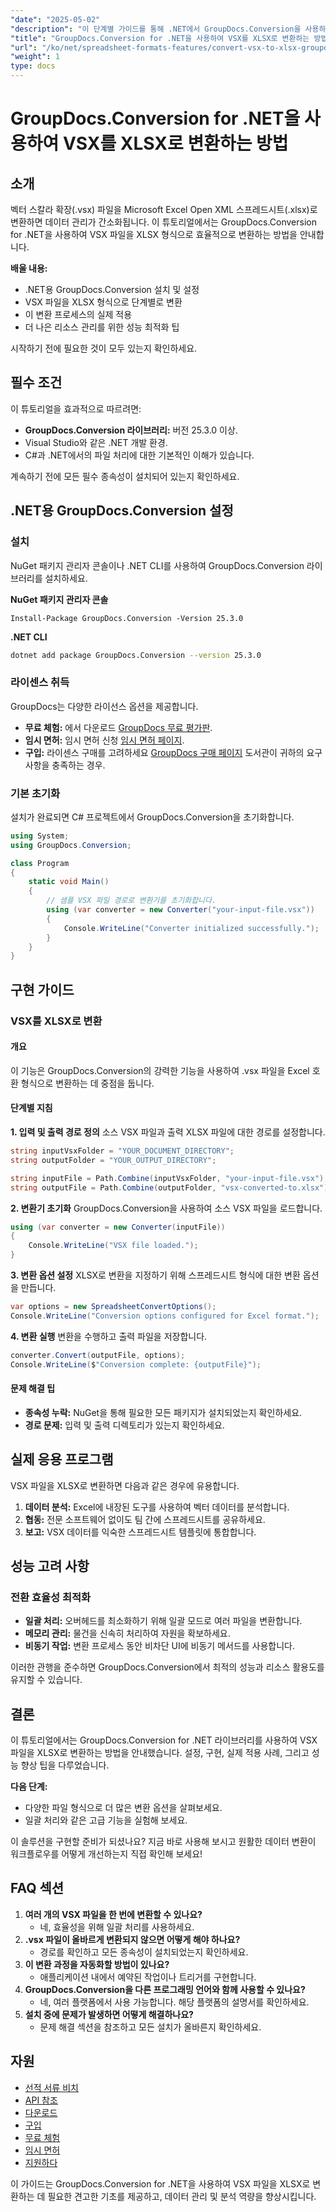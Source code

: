 ```yaml
---
"date": "2025-05-02"
"description": "이 단계별 가이드를 통해 .NET에서 GroupDocs.Conversion을 사용하여 Vector Scalar Extension 파일을 Excel로 변환하는 방법을 알아보세요."
"title": "GroupDocs.Conversion for .NET을 사용하여 VSX를 XLSX로 변환하는 방법"
"url": "/ko/net/spreadsheet-formats-features/convert-vsx-to-xlsx-groupdocs-dotnet/"
"weight": 1
type: docs
---
```

# GroupDocs.Conversion for .NET을 사용하여 VSX를 XLSX로 변환하는 방법

## 소개

벡터 스칼라 확장(.vsx) 파일을 Microsoft Excel Open XML 스프레드시트(.xlsx)로 변환하면 데이터 관리가 간소화됩니다. 이 튜토리얼에서는 GroupDocs.Conversion for .NET을 사용하여 VSX 파일을 XLSX 형식으로 효율적으로 변환하는 방법을 안내합니다.

**배울 내용:**
- .NET용 GroupDocs.Conversion 설치 및 설정
- VSX 파일을 XLSX 형식으로 단계별로 변환
- 이 변환 프로세스의 실제 적용
- 더 나은 리소스 관리를 위한 성능 최적화 팁

시작하기 전에 필요한 것이 모두 있는지 확인하세요.

## 필수 조건

이 튜토리얼을 효과적으로 따르려면:
- **GroupDocs.Conversion 라이브러리:** 버전 25.3.0 이상.
- Visual Studio와 같은 .NET 개발 환경.
- C#과 .NET에서의 파일 처리에 대한 기본적인 이해가 있습니다.

계속하기 전에 모든 필수 종속성이 설치되어 있는지 확인하세요.

## .NET용 GroupDocs.Conversion 설정

### 설치

NuGet 패키지 관리자 콘솔이나 .NET CLI를 사용하여 GroupDocs.Conversion 라이브러리를 설치하세요.

**NuGet 패키지 관리자 콘솔**
```shell
Install-Package GroupDocs.Conversion -Version 25.3.0
```

**.NET CLI**
```bash
dotnet add package GroupDocs.Conversion --version 25.3.0
```

### 라이센스 취득

GroupDocs는 다양한 라이선스 옵션을 제공합니다.
- **무료 체험:** 에서 다운로드 [GroupDocs 무료 평가판](https://releases.groupdocs.com/conversion/net/).
- **임시 면허:** 임시 면허 신청 [임시 면허 페이지](https://purchase.groupdocs.com/temporary-license/).
- **구입:** 라이센스 구매를 고려하세요 [GroupDocs 구매 페이지](https://purchase.groupdocs.com/buy) 도서관이 귀하의 요구 사항을 충족하는 경우.

### 기본 초기화

설치가 완료되면 C# 프로젝트에서 GroupDocs.Conversion을 초기화합니다.

```csharp
using System;
using GroupDocs.Conversion;

class Program
{
    static void Main()
    {
        // 샘플 VSX 파일 경로로 변환기를 초기화합니다.
        using (var converter = new Converter("your-input-file.vsx"))
        {
            Console.WriteLine("Converter initialized successfully.");
        }
    }
}
```

## 구현 가이드

### VSX를 XLSX로 변환

#### 개요
이 기능은 GroupDocs.Conversion의 강력한 기능을 사용하여 .vsx 파일을 Excel 호환 형식으로 변환하는 데 중점을 둡니다.

#### 단계별 지침

**1. 입력 및 출력 경로 정의**
소스 VSX 파일과 출력 XLSX 파일에 대한 경로를 설정합니다.

```csharp
string inputVsxFolder = "YOUR_DOCUMENT_DIRECTORY";
string outputFolder = "YOUR_OUTPUT_DIRECTORY";

string inputFile = Path.Combine(inputVsxFolder, "your-input-file.vsx");
string outputFile = Path.Combine(outputFolder, "vsx-converted-to.xlsx");
```

**2. 변환기 초기화**
GroupDocs.Conversion을 사용하여 소스 VSX 파일을 로드합니다.

```csharp
using (var converter = new Converter(inputFile))
{
    Console.WriteLine("VSX file loaded.");
}
```

**3. 변환 옵션 설정**
XLSX로 변환을 지정하기 위해 스프레드시트 형식에 대한 변환 옵션을 만듭니다.

```csharp
var options = new SpreadsheetConvertOptions();
Console.WriteLine("Conversion options configured for Excel format.");
```

**4. 변환 실행**
변환을 수행하고 출력 파일을 저장합니다.

```csharp
converter.Convert(outputFile, options);
Console.WriteLine($"Conversion complete: {outputFile}");
```

#### 문제 해결 팁
- **종속성 누락:** NuGet을 통해 필요한 모든 패키지가 설치되었는지 확인하세요.
- **경로 문제:** 입력 및 출력 디렉토리가 있는지 확인하세요.

## 실제 응용 프로그램

VSX 파일을 XLSX로 변환하면 다음과 같은 경우에 유용합니다.
1. **데이터 분석:** Excel에 내장된 도구를 사용하여 벡터 데이터를 분석합니다.
2. **협동:** 전문 소프트웨어 없이도 팀 간에 스프레드시트를 공유하세요.
3. **보고:** VSX 데이터를 익숙한 스프레드시트 템플릿에 통합합니다.

## 성능 고려 사항

### 전환 효율성 최적화
- **일괄 처리:** 오버헤드를 최소화하기 위해 일괄 모드로 여러 파일을 변환합니다.
- **메모리 관리:** 물건을 신속히 처리하여 자원을 확보하세요.
- **비동기 작업:** 변환 프로세스 동안 비차단 UI에 비동기 메서드를 사용합니다.

이러한 관행을 준수하면 GroupDocs.Conversion에서 최적의 성능과 리소스 활용도를 유지할 수 있습니다.

## 결론

이 튜토리얼에서는 GroupDocs.Conversion for .NET 라이브러리를 사용하여 VSX 파일을 XLSX로 변환하는 방법을 안내했습니다. 설정, 구현, 실제 적용 사례, 그리고 성능 향상 팁을 다루었습니다. 

**다음 단계:**
- 다양한 파일 형식으로 더 많은 변환 옵션을 살펴보세요.
- 일괄 처리와 같은 고급 기능을 실험해 보세요.

이 솔루션을 구현할 준비가 되셨나요? 지금 바로 사용해 보시고 원활한 데이터 변환이 워크플로우를 어떻게 개선하는지 직접 확인해 보세요!

## FAQ 섹션

1. **여러 개의 VSX 파일을 한 번에 변환할 수 있나요?**
   - 네, 효율성을 위해 일괄 처리를 사용하세요.
2. **.vsx 파일이 올바르게 변환되지 않으면 어떻게 해야 하나요?**
   - 경로를 확인하고 모든 종속성이 설치되었는지 확인하세요.
3. **이 변환 과정을 자동화할 방법이 있나요?**
   - 애플리케이션 내에서 예약된 작업이나 트리거를 구현합니다.
4. **GroupDocs.Conversion을 다른 프로그래밍 언어와 함께 사용할 수 있나요?**
   - 네, 여러 플랫폼에서 사용 가능합니다. 해당 플랫폼의 설명서를 확인하세요.
5. **설치 중에 문제가 발생하면 어떻게 해결하나요?**
   - 문제 해결 섹션을 참조하고 모든 설치가 올바른지 확인하세요.

## 자원
- [선적 서류 비치](https://docs.groupdocs.com/conversion/net/)
- [API 참조](https://reference.groupdocs.com/conversion/net/)
- [다운로드](https://releases.groupdocs.com/conversion/net/)
- [구입](https://purchase.groupdocs.com/buy)
- [무료 체험](https://releases.groupdocs.com/conversion/net/)
- [임시 면허](https://purchase.groupdocs.com/temporary-license/)
- [지원하다](https://forum.groupdocs.com/c/conversion/10)

이 가이드는 GroupDocs.Conversion for .NET을 사용하여 VSX 파일을 XLSX로 변환하는 데 필요한 견고한 기초를 제공하고, 데이터 관리 및 분석 역량을 향상시킵니다.